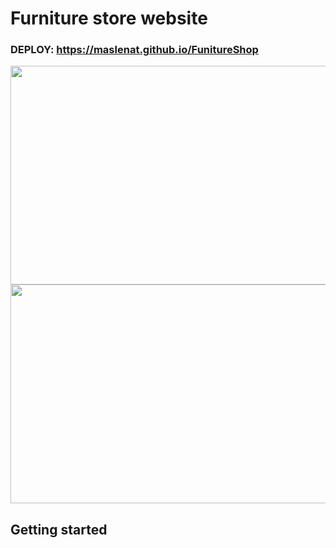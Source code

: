# Furniture store website
<h3>DEPLOY: <a href="https://maslenat.github.io/FunitureShop/">https://maslenat.github.io/FunitureShop</a></h3>


<img width="600px" height="350px"  src="https://github.com/maslenat/Images/raw/main/funiture.png">
<img width="600px" height="350px" src="https://github.com/maslenat/Images/raw/main/furniture2.png">





## Getting started


